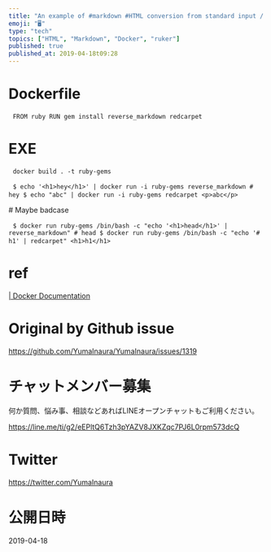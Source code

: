 ```yaml
---
title: "An example of #markdown #HTML conversion from standard input / output "
emoji: "🖥"
type: "tech"
topics: ["HTML", "Markdown", "Docker", "ruker"]
published: true
published_at: 2019-04-18t09:28
---
```


<h1> Dockerfile </h1><pre> <code>FROM ruby RUN gem install reverse_markdown redcarpet</code> </pre><h1> EXE </h1><pre> <code>docker build . -t ruby-gems</code> </pre><pre> <code>$ echo &#39;&lt;h1&gt;hey&lt;/h1&gt;&#39; | docker run -i ruby-gems reverse_markdown # hey $ echo &quot;abc&quot; | docker run -i ruby-gems redcarpet &lt;p&gt;abc&lt;/p&gt;</code> </pre><p> # Maybe badcase </p><pre> <code>$ docker run ruby-gems /bin/bash -c &quot;echo &#39;&lt;h1&gt;head&lt;/h1&gt;&#39; | reverse_markdown&quot; # head $ docker run ruby-gems /bin/bash -c &quot;echo &#39;# h1&#39; | redcarpet&quot; &lt;h1&gt;h1&lt;/h1&gt;</code> </pre><h1> ref </h1><p> <a href="https://docs.docker.com/engine/reference/run/">| Docker Documentation</a> </p>

# Original by Github issue

https://github.com/YumaInaura/YumaInaura/issues/1319








<!-- Update From Qiita API -->

# チャットメンバー募集


何か質問、悩み事、相談などあればLINEオープンチャットもご利用ください。

https://line.me/ti/g2/eEPltQ6Tzh3pYAZV8JXKZqc7PJ6L0rpm573dcQ





# Twitter


https://twitter.com/YumaInaura


<!-- Update From Qiita API -->



# 公開日時

2019-04-18
